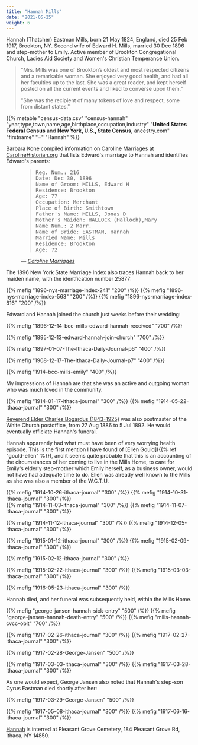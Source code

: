 ```yaml
---
title: "Hannah Mills"
date: "2021-05-25"
weight: 6
---
```


Hannah (Thatcher) Eastman Mills, born 21 May 1824, England, died 25 Feb 1917, Brookton, NY. Second wife of Edward H. Mills, married 30 Dec 1896 and step-mother to Emily. Active member of Brookton Congregational Church, Ladies Aid Society and Women's Christian Temperance Union.

<!--more-->

<blockquote>
<p>"Mrs. Mills was one of Brookton’s oldest and most respected citizens and a remarkable woman. She enjoyed very good health, and had all her faculties up to the last. She was a great reader, and kept herself posted on all the current events and liked to converse upon them."
</p>
<p> "She was the recipient of many tokens of love and respect, some from distant states."
</p>
</blockquote>

{{% metable "census-data.csv" "census-hannah" "year,type,town,name,age,birthplace,occupation,industry" "**United States Federal Census** and **New York, U.S., State Census**, ancestry.com" "firstname" "=" "Hannah" %}}

Barbara Kone compiled information on Caroline Marriages at [CarolineHistorian.org](http://carolinehistorian.org) that lists Edward's marriage to Hannah and identifies Edward's parents:

<figure class="quote-only">
<blockquote>
<pre>
Reg. Num.: 216 
Date: Dec 30, 1896 
Name of Groom: MILLS, Edward H 
Residence: Brookton 
Age: 77 
Occupation: Merchant 
Place of Birth: Smithtown
Father's Name: MILLS, Jonas D
Mother's Maiden: HALLOCK (Halloch),Mary
Name Num.: 2 Marr. 
Name of Bride: EASTMAN, Hannah 
Married Name: Mills 
Residence: Brookton 
Age: 72
</pre>
</blockquote>
<figcaption>
— <cite>
<a href="https://storage.googleapis.com/wzukusers/user-27930635/documents/5d5c4f9eb1e78I79rYeM/Caroline_marriages.pdf">Caroline Marriages</a>
</cite>
</figcaption>
</figure>

The 1896 New York State Marriage Index also traces Hannah back to her maiden name, with the identfication number 25877:

<div class="cols">
{{% mefig "1896-nys-marriage-index-241" "200" /%}}
{{% mefig "1896-nys-marriage-index-563" "200" /%}}
{{% mefig "1896-nys-marriage-index-816" "200" /%}}
</div>

Edward and Hannah joined the church just weeks before their wedding:

{{% mefig "1896-12-14-bcc-mills-edward-hannah-received" "700" /%}}

{{% mefig "1895-12-13-edward-hannah-join-church" "700" /%}}

{{% mefig "1897-01-07-The-Ithaca-Daily-Journal-p6" "400" /%}}

{{% mefig "1908-12-17-The-Ithaca-Daily-Journal-p7" "400" /%}}

{{% mefig "1914-bcc-mills-emily" "400" /%}}

My impressions of Hannah are that she was an active and outgoing woman who was much loved in the community.

<div class="cols">
  {{% mefig "1914-01-17-ithaca-journal" "300" /%}}
  {{% mefig "1914-05-22-ithaca-journal" "300" /%}}
</div>

[Reverend Elder Charles Bogardus (1843-1925)](https://www.findagrave.com/memorial/98809451/charles-bogardus) was also postmaster of the White Church postoffice, from 27 Aug 1886 to 5 Jul 1892. He would eventually officiate Hannah's funeral. 

Hannah apparently had what must have been of very worrying health episode. This is the first mention I have found of [Ellen Gould]({{% ref "gould-ellen" %}}), and it seems quite probable that this is an accounting of the circumstances of her coming to live in the Mills Home, to care for Emily's elderly step-mother which Emily herself, as a business owner, would not have had adequate time to do. Ellen was already well known to the Mills as she was also a member of the W.C.T.U.


<div class="cols">
  {{% mefig "1914-10-26-ithaca-journal" "300" /%}}
  {{% mefig "1914-10-31-ithaca-journal" "300" /%}}
</div>

<div class="cols">
  {{% mefig "1914-11-03-ithaca-journal" "300" /%}}
  {{% mefig "1914-11-07-ithaca-journal" "300" /%}}
</div>

{{% mefig "1914-11-12-ithaca-journal" "300" /%}}
{{% mefig "1914-12-05-ithaca-journal" "300" /%}}

<div class="cols">
  {{% mefig "1915-01-12-ithaca-journal" "300" /%}}
  {{% mefig "1915-02-09-ithaca-journal" "300" /%}}
</div>

{{% mefig "1915-02-12-ithaca-journal" "300" /%}}

<div class="cols">
  {{% mefig "1915-02-22-ithaca-journal" "300" /%}}
  {{% mefig "1915-03-03-ithaca-journal" "300" /%}}
</div>

{{% mefig "1916-05-23-ithaca-journal" "300" /%}}

Hannah died, and her funeral was subsequently held, within the Mills Home.

{{% mefig "george-jansen-hannah-sick-entry" "500" /%}}
{{% mefig "george-jansen-hannah-death-entry" "500" /%}}
{{% mefig "mills-hannah-cvcc-obit" "700" /%}}

<div class="cols">
  {{% mefig "1917-02-26-ithaca-journal" "300" /%}}
  {{% mefig "1917-02-27-ithaca-journal" "300" /%}}
</div>

{{% mefig "1917-02-28-George-Jansen" "500" /%}}

<div class="cols">
  {{% mefig "1917-03-03-ithaca-journal" "300" /%}}
  {{% mefig "1917-03-28-ithaca-journal" "300" /%}}
</div>

As one would expect, George Jansen also noted that Hannah's step-son Cyrus Eastman died shortly after her:

{{% mefig "1917-03-29-George-Jansen" "500" /%}}

<div class="cols">
  {{% mefig "1917-05-08-ithaca-journal" "300" /%}}
  {{% mefig "1917-06-16-ithaca-journal" "300" /%}}
</div>

[Hannah](https://www.findagrave.com/memorial/168944385/hannah-mills) is interred at Pleasant Grove Cemetery, 184 Pleasant Grove Rd, Ithaca, NY 14850.
